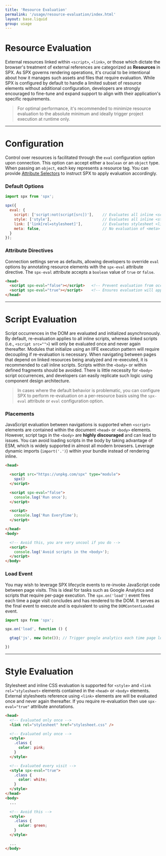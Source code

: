 ```yaml
---
title: 'Resource Evaluation'
permalink: '/usage/resource-evaluation/index.html'
layout: base.liquid
group: usage
---
```


# Resource Evaluation

External resources linked within `<script>`, `<link>`, or those which dictate the browser's treatment of external references are categorized as **Resources** in SPX. As SPX governs rendering operations, it's crucial to be intentional about how it manages such assets and files that require evaluation. While SPX is configured by default to handle a limited subset of resource elements without additional configuration, developers are strongly encouraged to fine-tune and expand support to align with their application's specific requirements.

> For optimal performance, it's recommended to minimize resource evaluation to the absolute minimum and ideally trigger project execution at runtime only.

---

# Configuration

Control over resources is facilitated through the `eval` configuration option upon connection. This option can accept either a `boolean` or an `object` type. When passing an `object`, each key represents a resource tag. You can provide [Attribute Selectors](https://developer.mozilla.org/en-US/docs/Web/CSS/Attribute_selectors) to instruct SPX to apply evaluation accordingly.

### Default Options

<!-- prettier-ignore -->
```js
import spx from 'spx';

spx({
  eval: {
    script: ['script:not(script[src])'],    // Evaluates all inline <script> tags
    style: ['style'],                       // Evaluates all inline <style> tags
    link: ['link[rel=stylesheet]'],         // Evaluates stylesheet <link> tags
    meta: false,                            // No evaluation of <meta> tags
  }
});
```

### Attribute Directives

Connection settings serve as defaults, allowing developers to override `eval` options by annotating resource elements with the `spx-eval` attribute directive. The `spx-eval` attribute accepts a `boolean` value of `true` or `false`.

<!-- prettier-ignore -->
<!-- prettier-ignore -->
```html
<head>
  <script spx-eval="false"></script>   <!-- Prevent evaluation from occurring -->
  <script spx-eval="true"></script>    <!-- Ensures evaluation will apply always -->
</head>
```

---

# Script Evaluation

Script occurrences in the DOM are evaluated and initialized asynchronously. By default, re-evaluation applies to all inline scripts, whereas linked scripts (i.e., `<script src="">`) will only be evaluated once and never again thereafter. Modules that initialize using an IIFE execution pattern will require decoupling if re-evaluation is necessary. When navigating between pages that depend on linked resources being analyzed and re-executed, it is recommended to call inline scripts. Scripts within the `<body>` or within defined fragments should be avoided. There is little necessity for `<body>` script occurrences, and developers can easily replicate such logic using component design architecture.

> In cases where the default behavior is problematic, you can configure SPX to perform re-evaluation on a per-resource basis using the `spx-eval` attribute or `eval` configuration option.

### Placements

JavaScript evaluation between navigations is supported when `<script>` elements are contained within the document `<head>` or `<body>` elements. However, script tags in the `<body>` are **highly discouraged** and can lead to issues. You can avoid loading scripts in the body by taking advantage of ESM, which is widely supported in almost all modern browsers. Leverage dynamic imports (`import('.')`) within your bundle instead of rendering inline.

<!-- prettier-ignore -->
```html
<head>

  <script src="https://unpkg.com/spx" type="module">
    spx()
  </script>

  <script spx-eval="false">
    console.log('Run once');
  </script>

  <script>
    console.log('Run EveryTime');
  </script>

</head>
<body>

  <!-- Avoid this, you are very uncool if you do -->
  <script>
    console.log('Avoid scripts in the <body>');
  </script>
</body>
```

### Load Event

You may wish to leverage SPX lifecycle events to re-invoke JavaScript code between page visits. This is ideal for tasks such as Google Analytics and scripts that require per-page execution. The `spx.on('load')` event fires each time a page visit concludes and has rendered to the DOM. It serves as the final event to execute and is equivalent to using the `DOMContentLoaded` event.

<!-- prettier-ignore -->
```js
import spx from 'spx';

spx.on('load', function () {

  gtag('js', new Date()); // Trigger google analytics each time page loads

})
```

---

# Style Evaluation

Stylesheet and inline CSS evaluation is supported for `<style>` and `<link rel="stylesheet>` elements contained in the `<head>` or `<body>` elements. External stylesheets reference using `<link>` elements are will be evaluated once and never again thereafter. If you require re-evaluation then use `spx-eval="true"` attribute annotations.

```html
<head>
  <!-- Evaluated only once -->
  <link rel="stylesheet" href="stylesheet.css" />

  <!-- Evaluated only once -->
  <style>
    .class {
      color: pink;
    }
  </style>

  <!-- Evaluated every visit -->
  <style spx-eval="true">
    .class {
      color: white;
    }
  </style>
</head>
<body>
  ...

  <!-- Avoid this -->
  <style>
    .class {
      color: green;
    }
  </style>

  ...
</body>
```
